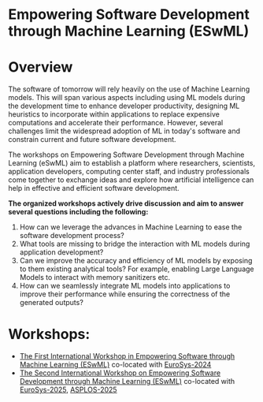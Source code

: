 # Empowering Software Development through Machine Learning (ESwML)

# Overview
The software of tomorrow will rely heavily on the use of Machine Learning models. This will span various aspects including using ML models during the development time to enhance developer productivity, designing ML heuristics to incorporate within applications to replace expensive computations and accelerate their performance. However, several challenges limit the widespread adoption of ML in today's software and constrain current and future software development.

The workshops on Empowering Software Development through Machine Learning (eSwML) aim to establish a platform where researchers, scientists, application developers, computing center staff, and industry professionals come together to exchange ideas and explore how artificial intelligence can help in effective and efficient software development.

**The organized workshops actively drive discussion and aim to answer several questions including the following:**	
1. How can we leverage the advances in Machine Learning to ease the software development process?	
2. What tools are missing to bridge the interaction with ML models during application development?			
3. Can we improve the accuracy and efficiency of ML models by exposing to them existing analytical tools? For example, enabling Large Language Models to interact with memory sanitizers etc. 
4. How can we seamlessly integrate ML models into applications to improve their performance while ensuring the correctness of the generated outputs?

# Workshops: 
- [The First International Workshop in Empowering Software through Machine Learning (ESwML)](2024/2024.md) co-located with [EuroSys-2024](https://2024.eurosys.org/)
- [The Second International Workshop on Empowering Software Development through Machine Learning (ESwML)](2025/2025.md) co-located with [EuroSys-2025](https://2025.eurosys.org/index.html), [ASPLOS-2025](https://www.asplos-conference.org/asplos2025/)


